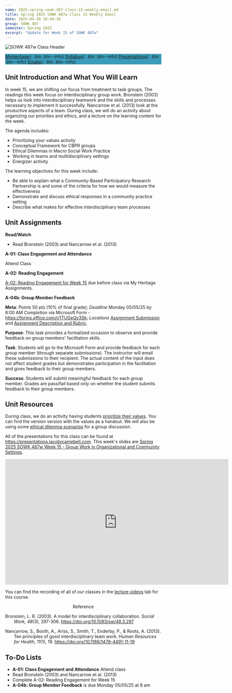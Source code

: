 ```yaml
---
name: 2025-spring-sowk-487-class-15-weekly-email.md
title: Spring 2025 SOWK 487w Class 15 Weekly Email
date: 2025-04-30 10:44:39
group: SOWK 487
semester: Spring 2025
excerpt: "Update for Week 15 of SOWK 487w"
---
```


![SOWK 487w Class Header](https://jacobrcampbell.com/assets/media/2024-01-19-sowk-487w-email-header-image.jpg)

<div style="background-color: #3b9cba; width: 100%;" markdown="1">

[MyHeritage](https://myheritage.heritage.edu/ICS/Academics/SOWK/SOWK_487W/2425_SP-SOWK_487W-2/){: .btn .btn--info}
[Syllabus](https://jacobrcampbell.com/assets/media/2025-spring-sowk-487w-2-course-syllabus-campbell.pdf){: .btn .btn--info}
[Presentations](https://presentations.jacobrcampbell.com){: .btn .btn--info}
[Emails](https://jacobrcampbell.com/communications/){: .btn .btn--info}

</div>

## Unit Introduction and What You Will Learn

In week 15, we are shifting our focus from treatment to task groups. The readings this week focus on interdisciplinary group work. Bronstein (2003) helps us look into interdisciplinary teamwork and the skills and processes necessary to implement it successfully. Nancarrow et al. (2013) look at the productive aspects of a team. During class, we will do an activity about organizing our priorities and ethics, and a lecture on the learning content for the week.

The agenda includes:

- Prioritizing your values activity
- Conceptual Framework for CBPR groups
- Ethical Dilemmas in Macro Social Work Practice
- Working in teams and multidisciplinary settings
- Energizer activity

The learning objectives for this week include:

- Be able to explain what a Community-Based Participatory Research Partnership is and some of the criteria for how we would measure the effectiveness
- Demonstrate and discuss ethical responses in a community practice setting
- Describe what makes for effective interdisciplinary team processes


## Unit Assignments

**Read/Watch**

- Read Bronstein (2003) and Nancarrow et al. (2013)

**A-01: Class Engagement and Attendance**

Attend Class

**A-02: Reading Engagement**

[A-02: Reading Engagement for Week 15](https://myheritage.heritage.edu/ICS/Academics/SOWK/SOWK_487W/2425_SP-SOWK_487W-2/Assignments.jnz?portlet=Coursework&screen=AssignmentDetailView&screenType=change&id=611a3e2e-be5b-4feb-bfc5-81bc816ab02d) due before class via My Heritage Assignments.

**A-04b: Group Member Feedback**

**Meta**: _Points_ 50 pts (10% of final grade); _Deadline_ Monday 05/05/25 by 8:00 AM _Completion_ via Microsoft Form - <https://forms.office.com/r/1TUGeQy3Sk>; _Locations_ [Assignment Submission](https://myheritage.heritage.edu/ICS/Academics/SOWK/SOWK_487W/2425_SP-SOWK_487W-2/Assignments.jnz?portlet=Coursework&screen=AssignmentDetailView&screenType=change&id=6f635790-f03d-4a8c-817a-eadaa5b9c2ab) and [Assignment Description and Rubric](https://myheritage.heritage.edu/ICS/Portlets/ICS/Handoutportlet/viewhandler.ashx?handout_id=4d1e149f-f06a-4ca0-be25-fa31e35fd25d).

**Purpose**: This task provides a formalized occasion to observe and provide feedback on group members' facilitation skills.

**Task**: Students will go to the Microsoft Form and provide feedback for each group member (through separate submissions). The instructor will email these submissions to their recipient. The actual content of the input does not affect student grades but demonstrates participation in the facilitation and gives feedback to their group members. 

**Success**: Students will submit meaningful feedback for each group member. Grades are pass/fail based only on whether the student submits feedback to their group members.

## Unit Resources

During class, we do an activity having students [prioritize their values](https://myheritage.heritage.edu/ICS/Portlets/ICS/Handoutportlet/viewhandler.ashx?handout_id=1bbb44ed-afb7-42b6-bcf0-2955162965fb). You can find the version version with the values as a handout. We will also be using some [ethical dilemma scenarios](https://myheritage.heritage.edu/ICS/Portlets/ICS/Handoutportlet/viewhandler.ashx?handout_id=ebb49424-b267-4782-b409-c7a47937584e) for a group discussion.

All of the presentations for this class can be found at <https://presentations.jacobrcampbell.com>. This week's slides are [Spring 2025 SOWK 487w Week 15 - Group Work in Organizational and Community Settings](https://presentations.jacobrcampbell.com/1yAf4k).

<iframe src="https://presentations.jacobrcampbell.com/1yAf4k/embed" height="405" width="720" style="border: none;"></iframe>

You can find the recording of all of our classes in the [lecture videos](https://myheritage.heritage.edu/ICS/Academics/SOWK/SOWK_487W/2425_SP-SOWK_487W-2/Lecture_Videos.jnz) tab for this course. 


<div style="text-align: center" markdown="1">
Reference
</div>
<div style="margin: 0 0 0 2em; text-indent: -2em;" markdown="1">

Bronstein, L. R. (2003). A model for interdisciplinary collaboration. *Social Work, 48*(3), 297-306. <https://doi.org/10.1093/sw/48.3.297>

Nancarrow, S., Booth, A., Ariss, S., Smith, T., Enderby, P., &amp; Roots, A. (2013). Ten principles of good interdisciplinary team work. *Human Resources for Health, 11*(1), 19. <https://doi.org/10.1186/1478-4491-11-19>

</div>

## To-Do Lists

- **A-01: Class Engagement and Attendance** Attend class
- Read Bronstein (2003) and Nancarrow et al. (2013)  
- Complete A-02: Reading Engagement for Week 15
- **A-04b: Group Member Feedback** is due Monday 05/05/25 at 8 am 

